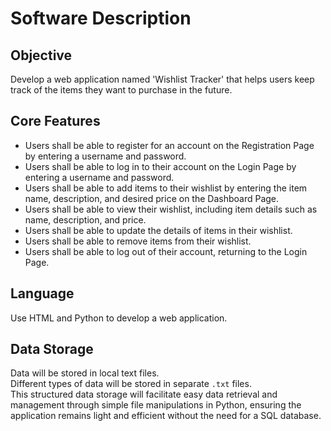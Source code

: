 # Software Description

## Objective

Develop a web application named 'Wishlist Tracker' that helps users keep track of the items they want to purchase in the future.

## Core Features

- Users shall be able to register for an account on the Registration Page by entering a username and password.
- Users shall be able to log in to their account on the Login Page by entering a username and password.
- Users shall be able to add items to their wishlist by entering the item name, description, and desired price on the Dashboard Page.
- Users shall be able to view their wishlist, including item details such as name, description, and price.
- Users shall be able to update the details of items in their wishlist.
- Users shall be able to remove items from their wishlist.
- Users shall be able to log out of their account, returning to the Login Page.

## Language

Use HTML and Python to develop a web application.

## Data Storage

Data will be stored in local text files.  
Different types of data will be stored in separate `.txt` files.  
This structured data storage will facilitate easy data retrieval and management through simple file manipulations in Python, ensuring the application remains light and efficient without the need for a SQL database.